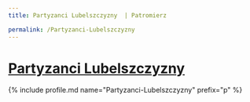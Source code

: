 ```yaml
---
title: Partyzanci Lubelszczyzny  | Patromierz

permalink: /Partyzanci-Lubelszczyzny
---
```


# [Partyzanci Lubelszczyzny ](https://patronite.pl/Partyzanci-Lubelszczyzny)

{% include profile.md name="Partyzanci-Lubelszczyzny" prefix="p" %}
